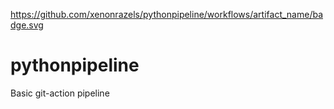 https://github.com/xenonrazels/pythonpipeline/workflows/artifact_name/badge.svg
# pythonpipeline
Basic  git-action pipeline

